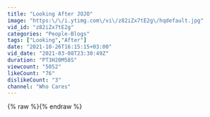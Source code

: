 ```yaml
---
title: "Looking After JOJO"
image: "https:\/\/i.ytimg.com\/vi\/z82iZx7tE2g\/hqdefault.jpg"
vid_id: "z82iZx7tE2g"
categories: "People-Blogs"
tags: ["Looking","After"]
date: "2021-10-26T16:15:15+03:00"
vid_date: "2021-03-08T23:30:49Z"
duration: "PT3H20M58S"
viewcount: "5052"
likeCount: "76"
dislikeCount: "3"
channel: "Who Cares"
---
```

{% raw %}{% endraw %}
